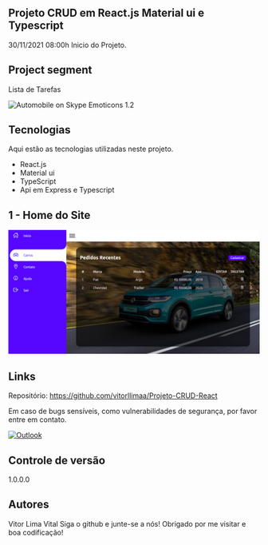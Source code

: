 ## Projeto CRUD em React.js Material ui e Typescript

30/11/2021 08:00h Inicio do Projeto.

## Project segment
Lista de Tarefas 

<img src="https://emojipedia-us.s3.amazonaws.com/source/skype/289/automobile_1f697.png" srcset="https://emojipedia-us.s3.amazonaws.com/source/skype/289/automobile_1f697.png 2x" alt="Automobile on Skype Emoticons 1.2" width="160" height="160">

## Tecnologias
Aqui estão as tecnologias utilizadas neste projeto.

* React.js
* Material ui
* TypeScript
* Api em Express e Typescript


## 1 - Home do Site
![Homepage image](https://github.com/vitorllimaa/Projeto-CRUD-Carro-JS/blob/master/assets/img/img_github/PRINT%20CAR.png?raw=true)

## Links
Repositório: https://github.com/vitorllimaa/Projeto-CRUD-React

Em caso de bugs sensíveis, como vulnerabilidades de segurança, por favor entre em contato.

 [![Outlook](https://img.shields.io/badge/Gmail-D14836?style=for-the-badge&logo=gmail&logoColor=white)](mailto:vvital@magnasistemas.com.br)
	

## Controle de versão
1.0.0.0

## Autores
Vitor Lima Vital
Siga o github e junte-se a nós! Obrigado por me visitar e boa codificação!